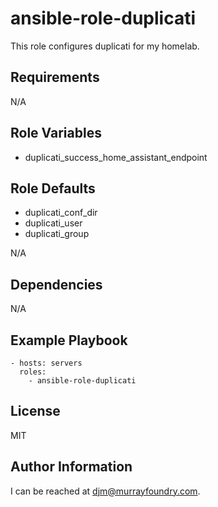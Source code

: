 ansible-role-duplicati
======================

This role configures duplicati for my homelab.

Requirements
------------

N/A

Role Variables
--------------
* duplicati\_success\_home\_assistant\_endpoint

Role Defaults
-------------
* duplicati\_conf\_dir
* duplicati\_user
* duplicati\_group

N/A

Dependencies
------------

N/A

Example Playbook
----------------

```
- hosts: servers
  roles:
    - ansible-role-duplicati
```

License
-------

MIT

Author Information
------------------

I can be reached at [djm@murrayfoundry.com](mailto:djm@murrayfoundry.com).
